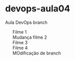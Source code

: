 # devops-aula04
Aula DevOps branch
<ul>
  Filme 1<br>
  Mudança filme 2<br>
  Filme 3<br>
  Filme 4<br>
  MOdificação de branch
</ul>

